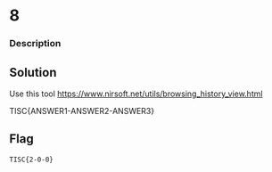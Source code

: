 # 8


### Description

## Solution

Use this tool
https://www.nirsoft.net/utils/browsing_history_view.html


TISC{ANSWER1-ANSWER2-ANSWER3}


## Flag

`TISC{2-0-0}`

